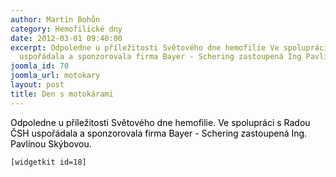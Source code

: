 ```yaml
---
author: Martin Bohůn
category: Hemofilické dny
date: 2012-03-01 09:40:00
excerpt: Odpoledne u příležitosti Světového dne hemofilie Ve spolupráci s Radou ČSH
  uspořádala a sponzorovala firma Bayer - Schering zastoupená Ing Pavlínou Skýbovou
joomla_id: 70
joomla_url: motokary
layout: post
title: Den s motokárami
---
```


<p><span style="color: #000000;">Odpoledne u příležitosti Světového dne hemofilie. Ve spolupráci s Radou ČSH uspořádala a sponzorovala firma Bayer - Schering zastoupená Ing. Pavlínou Skýbovou.</span></p>

<p><code>[widgetkit id=18]</code></p>